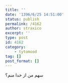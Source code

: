 ```yaml
---
title: ''
date: '1396/6/25 14:51:00'
status: publish
permalink: /4162
author: straxico
excerpt: ''
type: post
id: 4162
category:
    - tytomood
tag: []
post_format: []
---
```

سهم من از خدا منم؟